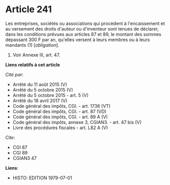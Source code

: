 # Article 241

Les entreprises, sociétés ou associations qui procèdent à l'encaissement et au versement des droits d'auteur ou d'inventeur
sont tenues de déclarer, dans les conditions prévues aux articles 87 et 89, le montant des sommes dépassant 300 F par an,
qu'elles versent à leurs membres ou à leurs mandants (1) [*obligation*].

1)  Voir Annexe III, art. 47.

**Liens relatifs à cet article**

_Cité par_:

  - Arrêté du 11 août 2015 (V)
  - Arrêté du 5 octobre 2015 (V)
  - Arrêté du 5 octobre 2015 - art. 5 (V)
  - Arrêté du 18 avril 2017 (V)
  - Code général des impôts, CGI. - art. 1736 (VT)
  - Code général des impôts, CGI. - art. 87 (VD)
  - Code général des impôts, CGI. - art. 89 A (V)
  - Code général des impôts, annexe 3, CGIAN3. - art. 47 bis (V)
  - Livre des procédures fiscales - art. L82 A (V)

_Cite_:

  - CGI 87
  - CGI 89
  - CGIAN3 47

**Liens**:

  - HISTO: EDITION 1979-07-01
